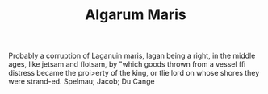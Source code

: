 ---
title: Algarum Maris
letter: A
permalink: "/definitions/bld-algarum-maris.html"
body: Probably a corruption of Laganuin maris, lagan being a right, in the middle
  ages, like jetsam and flotsam, by "which goods thrown from a vessel ffi distress
  became the proi>erty of the king, or tlie lord on whose shores they were strand-ed.
  Spelmau; Jacob; Du Cange
published_at: '2018-07-07'
source: Black's Law Dictionary 2nd Ed (1910)
layout: post
---